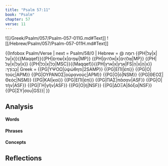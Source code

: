 ```yaml
---
title: "Psalm 57:11"
book: "Psalm"
chapter: 57
verse: 11
---
```

![[/Greek/Psalm/057/Psalm-057-011G.md#Text]]
![[/Hebrew/Psalm/057/Psalm-057-011H.md#Text]]

{{Infobox Psalm/Verse |
  next = Psalm/58/0 |
  Hebrew = @
רוּמָה
{{PH|עָל|x|עַל|x}}{{Maqqef}}{{PH|שמים|x|שָׁמַיִם|MP}} {{PH|אלהים|x|אֱלֹהִים|MP}} {{PH|עָל|x|עַל|x}} {{PH|כל|x|כָּל|MSC}}{{Maqqef}}{{PH|ארץ|x|אָרֶץ|FS|הַ|x|הָ|x}}
כְּבוֹדֶךָ
׃|
  Greek = {{PG|ΥΨΟΩ|ὑψώθητι|2SAMP}} {{PG|ΕΠΙ|ἐπὶ}} {{PG|Ο|τοὺς|APM}} {{PG|ΟΥΡΑΝΟΣ|οὐρανούς|APM}} {{PG|Ο|ὁ|NSM}} {{PG|ΘΕΟΣ|Θεός|NSM}} {{PG|ΚΑΙ|καὶ}} {{PG|ΕΠΙ|ἐπὶ}} {{PG|ΠΑΣ|πᾶσαν|ASF}} {{PG|Ο|τὴν|ASF}} {{PG|ΓΗ|γῆν|ASF}} {{PG|Ο|ἡ|NSF}} {{PG|ΔΟΞΑ|δόξα|NSF}} {{PG|ΣΥ|σου|GS}}|
}}

## Analysis

#### Words

#### Phrases

#### Concepts

## Reflections
